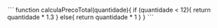 ˋˋˋ
function calculaPrecoTotal(quantidade){
    if (quantidade < 12){
        return quantidade * 1.3
    }
    else{
        return quantidade * 1
    }
}
ˋˋˋ